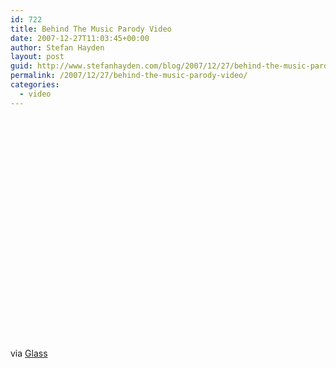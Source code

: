 ```yaml
---
id: 722
title: Behind The Music Parody Video
date: 2007-12-27T11:03:45+00:00
author: Stefan Hayden
layout: post
guid: http://www.stefanhayden.com/blog/2007/12/27/behind-the-music-parody-video/
permalink: /2007/12/27/behind-the-music-parody-video/
categories:
  - video
---
```

<object width="425" height="355"><param name="movie" value="http://www.youtube.com/v/QZgSxacJBr4&rel=1"></param><param name="wmode" value="transparent"></param><embed src="http://www.youtube.com/v/QZgSxacJBr4&rel=1" type="application/x-shockwave-flash" wmode="transparent" width="425" height="355"></embed></object>

via <a href="http://del.icio.us/glass">Glass</a>